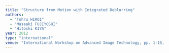 ```yaml
---
title: "Structure from Motion with Integrated Deblurring"
authors:
  - "Tohru HIROI"
  - "Masaaki FUJIYOSHI"
  - "Hitoshi KIYA"
year: 2012
type: "international"
venue: "International Workshop on Advanced Image Technology, pp. 1-15, Ho Chi Minh City, Vietnam, 2012-01-09."
---
```

